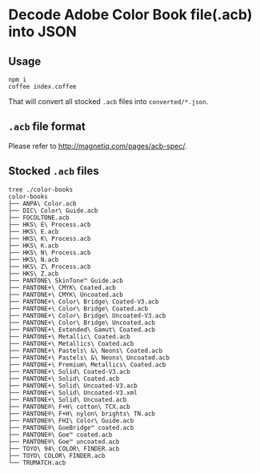 # Decode Adobe Color Book file(.acb) into JSON

## Usage

```
npm i
coffee index.coffee
```

That will convert all stocked `.acb` files into `converted/*.json`.

## `.acb` file format

Please refer to http://magnetiq.com/pages/acb-spec/.

## Stocked `.acb` files

```
tree ./color-books
color-books
├── ANPA\ Color.acb
├── DIC\ Color\ Guide.acb
├── FOCOLTONE.acb
├── HKS\ E\ Process.acb
├── HKS\ E.acb
├── HKS\ K\ Process.acb
├── HKS\ K.acb
├── HKS\ N\ Process.acb
├── HKS\ N.acb
├── HKS\ Z\ Process.acb
├── HKS\ Z.acb
├── PANTONE\ SkinTone™ Guide.acb
├── PANTONE+\ CMYK\ Coated.acb
├── PANTONE+\ CMYK\ Uncoated.acb
├── PANTONE+\ Color\ Bridge\ Coated-V3.acb
├── PANTONE+\ Color\ Bridge\ Coated.acb
├── PANTONE+\ Color\ Bridge\ Uncoated-V3.acb
├── PANTONE+\ Color\ Bridge\ Uncoated.acb
├── PANTONE+\ Extended\ Gamut\ Coated.acb
├── PANTONE+\ Metallic\ Coated.acb
├── PANTONE+\ Metallics\ Coated.acb
├── PANTONE+\ Pastels\ &\ Neons\ Coated.acb
├── PANTONE+\ Pastels\ &\ Neons\ Uncoated.acb
├── PANTONE+\ Premium\ Metallics\ Coated.acb
├── PANTONE+\ Solid\ Coated-V3.acb
├── PANTONE+\ Solid\ Coated.acb
├── PANTONE+\ Solid\ Uncoated-V3.acb
├── PANTONE+\ Solid\ Uncoated-V3.xml
├── PANTONE+\ Solid\ Uncoated.acb
├── PANTONE®\ F+H\ cotton\ TCX.acb
├── PANTONE®\ F+H\ nylon\ brights\ TN.acb
├── PANTONE®\ FHI\ Color\ Guide.acb
├── PANTONE®\ GoeBridge™ coated.acb
├── PANTONE®\ Goe™ coated.acb
├── PANTONE®\ Goe™ uncoated.acb
├── TOYO\ 94\ COLOR\ FINDER.acb
├── TOYO\ COLOR\ FINDER.acb
└── TRUMATCH.acb
```
